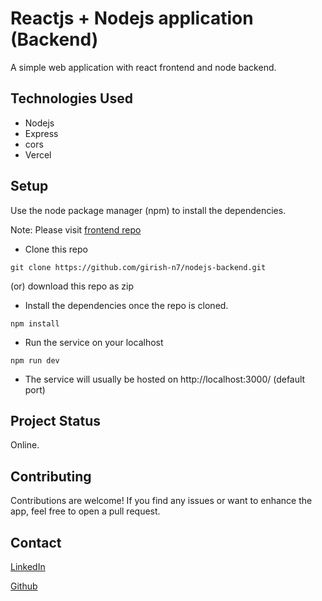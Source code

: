 # Reactjs + Nodejs application (Backend)

A simple web application with react frontend and node backend.

## Technologies Used

- Nodejs
- Express
- cors
- Vercel

## Setup

Use the node package manager (npm) to install the dependencies.

Note: Please visit [frontend repo](https://github.com/girish-n7/reactjs-frontend)

- Clone this repo

```console
git clone https://github.com/girish-n7/nodejs-backend.git
```

(or) download this repo as zip

- Install the dependencies once the repo is cloned.

```console
npm install
```

- Run the service on your localhost

```console
npm run dev
```

- The service will usually be hosted on http://localhost:3000/ (default port)

## Project Status

Online.

## Contributing

Contributions are welcome! If you find any issues or want to enhance the app, feel free to open a pull request.

## Contact

[LinkedIn](https://www.linkedin.com/in/girish-n-7075ba1a4)

[Github](https://github.com/girish-n7)

